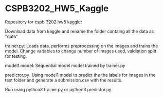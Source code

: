 # CSPB3202_HW5_Kaggle
Repository for cspb 3202 hw5 kaggle:

Download data from kaggle and rename the folder containg all the data as "data"

trainer.py: Loads data, performs preprocessing on the images and trains the model. Change variables to change number of images used, valdiation split for testing.

model1.model: Sequential model model trained by trainer.py

predictor.py: Using model1.model to predict the the labels for images in the test folder and generate a submission.csv with the results.

Run using python3 trainer.py or python3 predictor.py
